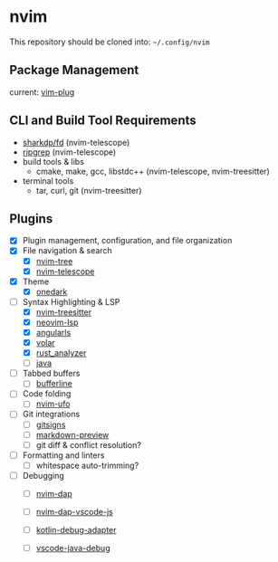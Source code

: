 # nvim

This repository should be cloned into: `~/.config/nvim`

## Package Management

current: [vim-plug](https://github.com/junegunn/vim-plug)

## CLI and Build Tool Requirements
- [sharkdp/fd](https://github.com/sharkdp/fd) (nvim-telescope)
- [ripgrep](https://github.com/BurntSushi/ripgrep) (nvim-telescope)
- build tools & libs
  - cmake, make, gcc, libstdc++ (nvim-telescope, nvim-treesitter)
- terminal tools
  - tar, curl, git (nvim-treesitter)

## Plugins 
- [x] Plugin management, configuration, and file organization
- [x] File navigation & search
  - [x] [nvim-tree](https://github.com/nvim-tree/nvim-tree.lua)
  - [x] [nvim-telescope](https://github.com/nvim-telescope/telescope.nvim)
- [x] Theme
  - [x] [onedark](https://github.com/navarasu/onedark.nvim)
- [ ] Syntax Highlighting & LSP 
  - [x] [nvim-treesitter](https://github.com/nvim-treesitter/nvim-treesitter)
  - [x] [neovim-lsp](https://github.com/neovim/nvim-lspconfig)
  - [x] [angularls](https://github.com/neovim/nvim-lspconfig/blob/master/doc/server_configurations.md#angularls)
  - [x] [volar](https://github.com/neovim/nvim-lspconfig/blob/master/doc/server_configurations.md#volar)
  - [x] [rust_analyzer](https://github.com/neovim/nvim-lspconfig/blob/master/doc/server_configurations.md#rust_analyzer)
  - [ ] [java](https://github.com/neovim/nvim-lspconfig/blob/master/doc/server_configurations.md#java_language_server)
- [ ] Tabbed buffers
  - [ ] [bufferline](https://github.com/akinsho/bufferline.nvim)
- [ ] Code folding
  - [ ] [nvim-ufo](https://github.com/kevinhwang91/nvim-ufo?tab=readme-ov-file)
- [ ] Git integrations
  - [ ] [gitsigns](https://github.com/lewis6991/gitsigns.nvim)
  - [ ] [markdown-preview](https://github.com/iamcco/markdown-preview.nvim)
  - [ ] git diff & conflict resolution?
- [ ] Formatting and linters
  - [ ] whitespace auto-trimming?
- [ ] Debugging
  - [ ] [nvim-dap](https://github.com/mfussenegger/nvim-dap)
  - [ ] [nvim-dap-vscode-js](https://github.com/mxsdev/nvim-dap-vscode-js)
  - [ ] [kotlin-debug-adapter](https://github.com/fwcd/kotlin-debug-adapter)
  - [ ] [vscode-java-debug](https://github.com/Microsoft/vscode-java-debug)

